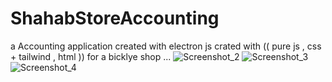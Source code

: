 # ShahabStoreAccounting

a Accounting application created with electron js crated with (( pure js , css + tailwind , html )) for a bicklye shop ...
![Screenshot_2](https://github.com/ShahabMorgan/ShahabStoreAccounting/assets/143191497/a371701c-ba74-4f8d-921d-ffb26046cf6a)
![Screenshot_3](https://github.com/ShahabMorgan/ShahabStoreAccounting/assets/143191497/237a6548-7e9e-4df9-a98e-456d179ba59a)
![Screenshot_4](https://github.com/ShahabMorgan/ShahabStoreAccounting/assets/143191497/9f2b74da-e6f1-4be1-a4d4-a2549e24acb6)
